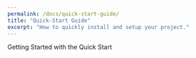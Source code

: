 ```yaml
---
permalink: /docs/quick-start-guide/
title: "Quick-Start Guide"
excerpt: "How to quickly install and setup your project."
---
```

Getting Started with the Quick Start

